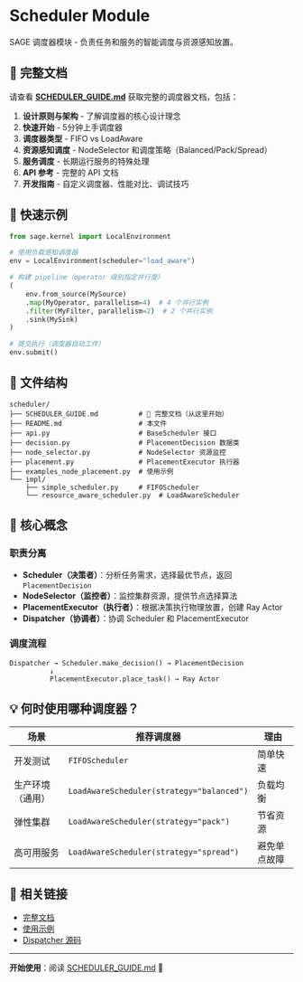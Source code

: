 # Scheduler Module

SAGE 调度器模块 - 负责任务和服务的智能调度与资源感知放置。

## 📖 完整文档

请查看 **[SCHEDULER_GUIDE.md](./SCHEDULER_GUIDE.md)** 获取完整的调度器文档，包括：

1. **设计原则与架构** - 了解调度器的核心设计理念
1. **快速开始** - 5分钟上手调度器
1. **调度器类型** - FIFO vs LoadAware
1. **资源感知调度** - NodeSelector 和调度策略（Balanced/Pack/Spread）
1. **服务调度** - 长期运行服务的特殊处理
1. **API 参考** - 完整的 API 文档
1. **开发指南** - 自定义调度器、性能对比、调试技巧

## 🚀 快速示例

```python
from sage.kernel import LocalEnvironment

# 使用负载感知调度器
env = LocalEnvironment(scheduler="load_aware")

# 构建 pipeline（operator 级别指定并行度）
(
    env.from_source(MySource)
    .map(MyOperator, parallelism=4)  # 4 个并行实例
    .filter(MyFilter, parallelism=2)  # 2 个并行实例
    .sink(MySink)
)

# 提交执行（调度器自动工作）
env.submit()
```

## 📂 文件结构

```
scheduler/
├── SCHEDULER_GUIDE.md          # 📖 完整文档（从这里开始）
├── README.md                   # 本文件
├── api.py                      # BaseScheduler 接口
├── decision.py                 # PlacementDecision 数据类
├── node_selector.py            # NodeSelector 资源监控
├── placement.py                # PlacementExecutor 执行器
├── examples_node_placement.py  # 使用示例
└── impl/
    ├── simple_scheduler.py     # FIFOScheduler
    └── resource_aware_scheduler.py  # LoadAwareScheduler
```

## 🔑 核心概念

### 职责分离

- **Scheduler（决策者）**：分析任务需求，选择最优节点，返回 `PlacementDecision`
- **NodeSelector（监控者）**：监控集群资源，提供节点选择算法
- **PlacementExecutor（执行者）**：根据决策执行物理放置，创建 Ray Actor
- **Dispatcher（协调者）**：协调 Scheduler 和 PlacementExecutor

### 调度流程

```
Dispatcher → Scheduler.make_decision() → PlacementDecision
          ↓
          PlacementExecutor.place_task() → Ray Actor
```

## 💡 何时使用哪种调度器？

| 场景             | 推荐调度器                                | 理由         |
| ---------------- | ----------------------------------------- | ------------ |
| 开发测试         | `FIFOScheduler`                           | 简单快速     |
| 生产环境（通用） | `LoadAwareScheduler(strategy="balanced")` | 负载均衡     |
| 弹性集群         | `LoadAwareScheduler(strategy="pack")`     | 节省资源     |
| 高可用服务       | `LoadAwareScheduler(strategy="spread")`   | 避免单点故障 |

## 🔗 相关链接

- [完整文档](./SCHEDULER_GUIDE.md)
- [使用示例](./examples_node_placement.py)
- [Dispatcher 源码](../runtime/dispatcher.py)

______________________________________________________________________

**开始使用**：阅读 [SCHEDULER_GUIDE.md](./SCHEDULER_GUIDE.md) 🚀
